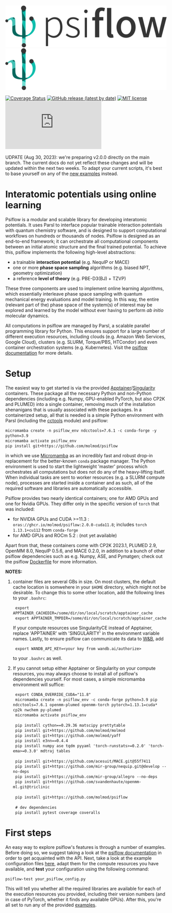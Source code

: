![psiflow](./docs/logo_light.png#gh-light-mode-only)
![psiflow](./docs/logo_dark.png#gh-dark-mode-only)

[![Coverage Status](https://coveralls.io/repos/github/svandenhaute/psiflow/badge.svg?branch=main&service=github)](https://coveralls.io/github/svandenhaute/psiflow?branch=main)
[![GitHub release (latest by date)](https://img.shields.io/github/v/release/molmod/psiflow)](https://github.com/molmod/psiflow/releases)
[![MIT license](https://img.shields.io/badge/License-MIT-blue.svg)](https://lbesson.mit-license.org/)
[![Citation Badge](https://api.juleskreuer.eu/citation-badge.php?doi=10.1038/s41524-023-00969-x)](https://www.nature.com/articles/s41524-023-00969-x)

UDPATE (Aug 30, 2023): we're preparing v2.0.0 directly on the main branch. The current docs do not yet reflect these changes and will be updated within the next two weeks.
To adapt your current scripts, it's best to base yourself on any of the [new examples](https://github.com/molmod/psiflow/tree/main/examples) instead.

# Interatomic potentials using online learning

Psiflow is a modular and scalable library for developing interatomic potentials.
It uses Parsl to interface popular trainable interaction potentials with
quantum chemistry software, and is designed to support computational workflows
on hundreds or thousands of nodes.
Psiflow is designed as an end-to-end framework; it can orchestrate all
computational components between an initial atomic structure and the final
trained potential.
To achieve this, psiflow implements the following high-level abstractions:

- a trainable **interaction potential** (e.g. NequIP or MACE)
- one or more **phase space sampling** algorithms (e.g. biased NPT, geometry optimization)
- a reference **level of theory** (e.g. PBE-D3(BJ) + TZVP)

These three components are used to implement online learning algorithms,
which essentially interleave phase space sampling with
quantum mechanical energy evaluations and model training.
In this way, the entire (relevant part of the) phase space of the system(s)
of interest may be explored and learned by the model without ever having to
perform *ab initio* molecular dynamics.

All computations in psiflow are managed by Parsl, a scalable parallel programming
library for Python.
This ensures support for a large number of different execution resources,
including clouds (e.g. Amazon Web Services, Google Cloud),
clusters (e.g. SLURM, Torque/PBS, HTCondor)
and even container orchestration systems (e.g. Kubernetes). Visit the [psiflow documentation](https://molmod.github.io/psiflow) for more details.


# Setup

The easiest way to get started is via the provided
[Apptainer](https://apptainer.org/)/[Singularity](https://sylabs.io/singularity/) containers.
These package all the necessary Python and non-Python dependencies (including e.g. Numpy,
GPU-enabled PyTorch, but also CP2K and PLUMED) into a single container, removing much of the
installation shenanigans that is usually associated with these packages.
In a containerized setup, all that is needed is a simple Python environment with
Parsl (including the [cctools](https://github.com/cooperative-computing-lab/cctools) module) and psiflow:

```
micromamba create -n psiflow_env ndcctools=7.6.1 -c conda-forge -y python=3.9
micromamba activate psiflow_env
pip install git+https://github.com/molmod/psiflow
```
in which we use [Micromamba](https://mamba.readthedocs.io/en/latest/user_guide/micromamba.html) as an incredibly fast
and robust drop-in replacement for the better-known `conda` package manager.
The Python environment is used to start the lightweight 'master' process which orchestrates all computations but does not do any of the heavy-lifting itself.
When individual tasks are sent to worker resources (e.g. a SLURM compute node), processes are started inside a container
and as such, all of the required software and libraries are automatically accessible.

Psiflow provides two nearly identical containers; one for AMD GPUs and one for Nvidia GPUs. They differ only in the specific version of `torch`
that was included:

- for NVIDIA GPUs and CUDA >=11.3 : `oras://ghcr.io/molmod/psiflow:2.0.0-cuda11.8`; includes `torch 1.13.1+cu112` from `conda-forge`
- for AMD GPUs and ROCm 5.2       : (not yet available)

Apart from that, these containers come with CP2K 2023.1, PLUMED 2.9, OpenMM 8.0, NequIP 0.5.6, and MACE 0.2.0, in addition to a bunch
of other psiflow dependencies such as e.g. Numpy, ASE, and Pymatgen; check out the psiflow [Dockerfile](https://github.com/molmod/psiflow/tree/main/Dockerfile) for more information.


__NOTES:__
1. container files are several GBs in size. On most clusters, the default cache location is somwehere in your `$HOME` directory, which might not be desirable. To change this
to some other location, add the following lines to your `.bashrc`:

        export APPTAINER_CACHEDIR=/some/dir/on/local/scratch/apptainer_cache
        export APPTAINER_TMPDIR=/some/dir/on/local/scratch/apptainer_cache

    If your compute resources use SingularityCE instead of Apptainer, replace 'APPTAINER' with 'SINGULARITY' in the environment variable names. Lastly, to ensure psiflow can communicate its data to         [W&B](https://wandb.ai), add 
    
        export WANDB_API_KEY=<your key from wandb.ai/authorize>

    to your `.bashrc` as well.

2. If you cannot setup either Apptainer or Singularity on your compute resources, you may always choose to install all of psiflow's dependencies yourself. For most cases, a simple micromamba environment will suffice:

        export CONDA_OVERRIDE_CUDA="11.8"
        micromamba create -n psiflow_env -c conda-forge python=3.9 pip ndcctools=7.6.1 openmm-plumed openmm-torch pytorch=1.13.1=cuda* cp2k nwchem py-plumed
        micromamba activate psiflow_env
   
        pip install cython==0.29.36 matscipy prettytable
        pip install git+https://github.com/molmod/molmod
        pip install git+https://github.com/molmod/yaff
        pip install e3nn==0.4.4
        pip install numpy ase tqdm pyyaml 'torch-runstats>=0.2.0' 'torch-ema>=0.3.0' mdtraj tables

        pip install git+https://github.com/acesuit/MACE.git@55f7411
        pip install git+https://github.com/mir-group/nequip.git@develop --no-deps
        pip install git+https://github.com/mir-group/allegro --no-deps
        pip install git+https://github.com/svandenhaute/openmm-ml.git@triclinic

        pip install git+https://github.com/molmod/psiflow
       
        # dev dependencies
        pip install pytest coverage coveralls
        

# First steps
An easy way to explore psiflow's features is through a number of examples.
Before doing so, we suggest taking a look at the [psiflow documentation](https://molmod.github.io/psiflow) in order to get acquainted with the API.
Next, take a look at the example configuration files [here](https://github.com/molmod/psiflow/tree/main/configs), adapt them for the compute resources you have available,
and __test__ your configuration using the following command:
```
psiflow-test your_psiflow_config.py
```
This will tell you whether all the required libraries are available for each of the execution resources you provided, including their version numbers (and in case of PyTorch, whether it finds any available GPUs).
After this, you're all set to run any of the provided [examples](https://github.com/molmod/psiflow/tree/main/configs).
